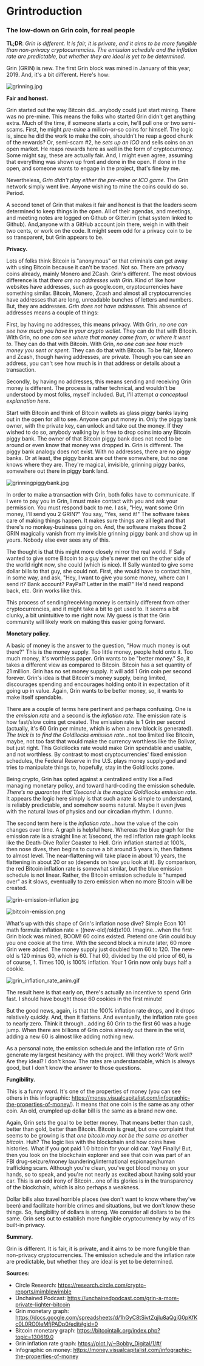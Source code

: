 # Grintroduction

### The low-down on Grin coin, for real people

**TL;DR**: *Grin is different. It is fair, it is private, and it aims to be more fungible than non-privacy cryptocurrencies. The emission schedule and the inflation rate are predictable, but whether they are ideal is yet to be determined.*

Grin (GRIN) is new. The first Grin block was mined in January of this year, 2019. And, it's a bit different. Here's how:

![grinning.jpg](https://cdn.steemitimages.com/DQmT9PkkbJCgvHEowcyi3vbB39KoVWrP7qwxrQvy9Vamo7g/grinning.jpg)

**Fair and honest.**

Grin started out the way Bitcoin did...anybody could just start mining. There was no pre-mine. This means the folks who started Grin didn't get anything extra. Much of the time, if someone starts a coin, he'll pull one or two semi-scams. First, he might *pre-mine* a million-or-so coins for himself. The logic is, since he did the work to make the coin, shouldn't he reap a good chunk of the rewards? Or, semi-scam #2, he *sets up an ICO* and sells coins on an open market. He reaps rewards here as well in the form of cryptocurrency. Some might say, these are actually fair. And, I might even agree, assuming that everything was shown up front and done in the open. If done in the open, and someone wants to engage in the project, that's fine by me. 

Nevertheless, *Grin didn't play either the pre-mine or ICO game*. The Grin network simply went live. Anyone wishing to mine the coins could do so. Period.

A second tenet of Grin that makes it fair and honest is that the leaders seem determined to keep things in the open. All of their agendas, and meetings, and meeting notes are logged on Github or Gitter.im (chat system linked to Github). And,anyone with a GitHub account join there, weigh in with their two cents, or work on the code. It might seem odd for a privacy coin to be so transparent, but Grin appears to be.

**Privacy.**

Lots of folks think Bitcoin is "anonymous" or that criminals can get away with using Bitcoin because it can't be traced. Not so. There are privacy coins already, mainly Monero and ZCash. Grin's different. The most obvious difference is that *there are no addresses with Grin*. Kind of like how websites have addresses, such as google.com, cryptocurrencies have something similar. Bitcoin, Monero, Zcash and almost all cryptocurrencies have addresses that are long, unreadable bunches of letters and numbers. But, they are addresses. *Grin does not have addresses*. This absence of addresses means a couple of things:

First, by having no addresses, this means privacy. With Grin, *no one can see how much you have in your crypto wallet*. They can do that with Bitcoin. With Grin, *no one can see where that money came from, or where it went to*. They can do that with Bitcoin. With Grin, *no one can see how much money you sent or spent*. They can do that with Bitcoin. To be fair, Monero and Zcash, though having addresses, are private. Though you can see an address, you can't see how much is in that address or details about a transaction.

Secondly, by having no addresses, this means sending and receiving Grin money is different. The process is rather technical, and wouldn't be understood by most folks, myself included. But, I'll attempt *a conceptual explanation here*. 

Start with Bitcoin and think of Bitcoin wallets as glass piggy banks laying out in the open for all to see. Anyone can put money in. Only the piggy bank owner, with the private key, can unlock and take out the money. If they wished to do so, anybody walking by is free to drop coins into any Bitcoin piggy bank. The owner of that Bitcoin piggy bank does not need to be around or even know that money was dropped in. Grin is different. The piggy bank analogy does not exist. With no addresses, there are no piggy banks. Or at least, the piggy banks are out there somewhere, but no one knows where they are. They're magical, invisible, grinning piggy banks, somewhere out there in piggy bank land. 

![grinningpiggybank.jpg](https://cdn.steemitimages.com/DQmSHhW9PxMhQTi7mJBEgPwi7qw79hLcGnr5HP8eNymwVDQ/grinningpiggybank.jpg)

In order to make a transaction with Grin, both folks have to communicate. If I were to pay you in Grin, I must make contact with you and ask your permission. You must respond back to me. I ask, "Hey, want some Grin money, I'll send you 2 GRIN?" You say, "Yes, send it!" The software takes care of making things happen. It makes sure things are all legit and that there's no monkey-business going on. And, the software makes those 2 GRIN magically vanish from my invisible grinning piggy bank and show up in yours. Nobody else ever sees any of this.

The thought is that this might more closely mirror the real world. If Sally wanted to give some Bitcoin to a guy she's never met on the other side of the world right now, she could (which is nice). If Sally wanted to give some dollar bills to that guy, she could not. First, she would have to contact him, in some way, and ask, "Hey, I want to give you some money, where can I send it? Bank account? PayPal? Letter in the mail?" He'd need respond back, etc. Grin works like this.

This process of sending/receiving money is certainly different from other cryptocurrencies, and it might take a bit to get used to. It seems a bit clunky, a bit unintuitive to me right now. My guess is that the Grin community will likely work on making this easier going forward.

**Monetary policy.**

A basic of money is the answer to the question, "How much money is out there?" This is the money supply. Too little money, people hold onto it. Too much money, it's worthless paper. Grin wants to be "better money." So, it takes a different view as compared to Bitcoin. Bitcoin has a set quantity of 21 million. Grin has no set money supply. It will add 1 Grin coin per second forever. Grin's idea is that Bitcoin's money supply, being limited, discourages spending and encourages holding onto it in expectation of it going up in value. Again, Grin wants to be better money, so, it wants to make itself spendable. 

There are a couple of terms here pertinent and perhaps confusing. One is the *emission rate* and a second is the *inflation rate*. The emission rate is how fast/slow coins get created. The emission rate is 1 Grin per second (actually, it's 60 Grin per minute, which is when a new block is generated). *The trick is to find the Goldilocks emission rate*...not too limited like Bitcoin, maybe, not too fast that would make the currency worthless like the Bolivar, but just right. This Goldilocks rate would make Grin spendable and usable, and not worthless. By contrast to most cryptocurrencies' fixed emission schedules, the Federal Reserve in the U.S. plays money supply-god and tries to manipulate things to, hopefully, stay in the Goldilocks zone. 

Being crypto, Grin has opted against a centralized entity like a Fed managing monetary policy, and toward hard-coding the emission schedule. *There's no guarantee that 1/second is the magical Goldilocks emission rate*. It appears the logic here simply is that such a rate is simple to understand, is reliably predictable, and somehow seems natural. Maybe it even jives with the natural laws of physics and our circadian rhythm. I dunno.

The second term here is the *inflation rate*...how the value of the coin changes over time. A graph is helpful here. Whereas the blue graph for the emission rate is a straight line at 1/second, the red inflation rate graph looks like the Death-Dive Roller Coaster to Hell. Grin inflation started at 100%, then nose dives, then begins to curve a bit around 5 years in, then flattens to almost level. The near-flattening will take place in about 10 years, the flattening in about 20 or so (depends on how you look at it). By comparison, the red Bitcoin inflation rate is somewhat similar, but the blue emission schedule is not linear. Rather, the Bitcoin emission schedule is "humped over" as it slows, eventually to zero emission when no more Bitcoin will be created.

![grin-emission-inflation.jpg](https://cdn.steemitimages.com/DQmcSZ9xiA8uj4PwyZa32PNzL18J2BUcN55hCFeAxp1cr66/grin-emission-inflation.jpg)

![bitcoin-emission.png](https://cdn.steemitimages.com/DQmQmDz5wJ87KPKHRyHH4eVmnCpYeUG9sYQtT9iRykZDS6D/bitcoin-emission.png)

What's up with this shape of Grin's inflation nose dive? Simple Econ 101 math formula: inflation rate = ((new-old)/old)x100. Imagine...when the first Grin block was mined, BOOM! 60 coins existed. Pretend one Grin could buy you one cookie at the time. With the second block a minute later, 60 more Grin were added. The money supply just doubled from 60 to 120. The new-old is 120 minus 60, which is 60. That 60, divided by the old price of 60, is of course, 1. Times 100, is 100% inflation. Your 1 Grin now only buys half a cookie.

![grin_inflation_rate_anim.gif](https://cdn.steemitimages.com/DQmTyxoX1QV2U4gqQifH8xSTKtiXg8P17bHMfVJCKn4byeV/grin_inflation_rate_anim.gif)

The result here is that early on, there's actually an incentive to spend Grin fast. I should have bought those 60 cookies in the first minute!

But the good news, again, is that the 100% inflation rate drops, and it drops relatively quickly. And, then it flattens. And eventually, the inflation rate goes to nearly zero. Think it through...adding 60 Grin to the first 60 was a huge jump. When there are billions of Grin coins already out there in the wild, adding a new 60 is almost like adding nothing new. 

As a personal note, the emission schedule and the inflation rate of Grin generate my largest hesitancy with the project. Will they work? Work well? Are they ideal? I don't know. The rates are understandable, which is always good, but I don't know the answer to those questions.

**Fungibility.**

This is a funny word. It's one of the properties of money (you can see others in this infographic: https://money.visualcapitalist.com/infographic-the-properties-of-money/). It means that one coin is the same as any other coin. An old, crumpled up dollar bill is the same as a brand new one. 

Again, Grin sets the goal to be better money. That means better than cash, better than gold, better than Bitcoin. Bitcoin is great, but one complaint that seems to be growing is that *one bitcoin may not be the same as another bitcoin*. Huh? The logic lies with the blockchain and how coins have histories. What if you got paid 1.0 bitcoin for your old car. Yay! Finally! But, then you look on the blockchain explorer and see that coin was part of an FBI drug-seizure/money laundering/international espionage/human trafficking scam. Although you're clean, you've got blood money on your hands, so to speak, and you're not nearly as excited about having sold your car. This is an odd irony of Bitcoin...one of its glories is in the transparency of the blockchain, which is also perhaps a weakness. 

Dollar bills also travel horrible places (we don't want to know where they've been) and facilitate horrible crimes and situations, but we don't know these things. So, fungibility of dollars is strong. We consider all dollars to be the same. Grin sets out to establish more fungible cryptocurrency by way of its built-in privacy. 

**Summary.**

Grin is different. It is fair, it is private, and it aims to be more fungible than non-privacy cryptocurrencies. The emission schedule and the inflation rate are predictable, but whether they are ideal is yet to be determined. 


**Sources:**

* Circle Research: https://research.circle.com/crypto-reports/mimblewimble
* Unchained Podcast: https://unchainedpodcast.com/grin-a-more-private-lighter-bitcoin
* Grin monetary graph: https://docs.google.com/spreadsheets/d/1hGyC8tSivtZqjlu8aQgjG0pKfKc0L0RO0leMfjPADp0/edit#gid=0
* Bitcoin monetary graph: https://bitcointalk.org/index.php?topic=130619.0
* Grin inflation rate graph: https://plot.ly/~Bobby_Digital/1/#/
* Infographic on money: https://money.visualcapitalist.com/infographic-the-properties-of-money
